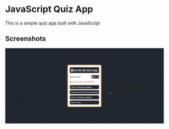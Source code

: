 # JavaScript Quiz App

This is a simple quiz app built with JavaScript

## Screenshots

![JavaScript Quiz App](./screenshot/quiz.gif)
